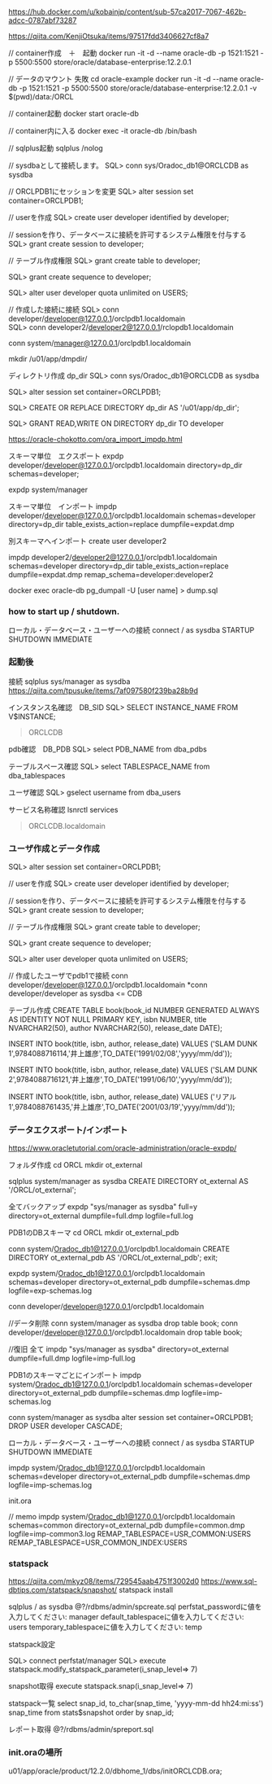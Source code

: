 
https://hub.docker.com/u/kobainjp/content/sub-57ca2017-7067-462b-adcc-0787abf73287

https://qiita.com/KenjiOtsuka/items/97517fdd3406627cf8a7

// container作成　＋　起動
docker run -it -d --name oracle-db -p 1521:1521 -p 5500:5500 store/oracle/database-enterprise:12.2.0.1 

// データのマウント 失敗
cd oracle-example
docker run -it -d --name oracle-db -p 1521:1521 -p 5500:5500 store/oracle/database-enterprise:12.2.0.1 -v $(pwd)/data:/ORCL

// container起動
docker start oracle-db

// container内に入る
docker exec -it oracle-db /bin/bash

// sqlplus起動
sqlplus /nolog

// sysdbaとして接続します。
SQL> conn sys/Oradoc_db1@ORCLCDB as sysdba

// ORCLPDB1にセッションを変更
SQL> alter session set container=ORCLPDB1;

// userを作成
SQL> create user developer identified by developer;

// sessionを作り、データベースに接続を許可するシステム権限を付与する
SQL> grant create session to developer;

// テーブル作成権限
SQL> grant create table to developer;

SQL> grant create sequence to developer;

SQL> alter user developer quota unlimited on USERS;

// 作成した接続に接続
SQL> conn developer/developer@127.0.0.1/orclpdb1.localdomain   
SQL> conn developer2/developer2@127.0.0.1/rclopdb1.localdomain   

conn system/manager@127.0.0.1/orclpdb1.localdomain 


mkdir /u01/app/dmpdir/

ディレクトリ作成 dp_dir
SQL> conn sys/Oradoc_db1@ORCLCDB as sysdba

SQL> alter session set container=ORCLPDB1;

SQL> CREATE OR REPLACE DIRECTORY dp_dir AS '/u01/app/dp_dir';

SQL> GRANT READ,WRITE ON DIRECTORY dp_dir TO developer

https://oracle-chokotto.com/ora_import_impdp.html

スキーマ単位　エクスポート
expdp developer/developer@127.0.0.1/orclpdb1.localdomain directory=dp_dir schemas=developer;

expdp system/manager

スキーマ単位　インポート
impdp developer/developer@127.0.0.1/orclpdb1.localdomain schemas=developer directory=dp_dir table_exists_action=replace dumpfile=expdat.dmp 


別スキーマへインポート
create user developer2

impdp developer2/developer2@127.0.0.1/orclpdb1.localdomain schemas=developer directory=dp_dir table_exists_action=replace dumpfile=expdat.dmp remap_schema=developer:developer2

docker exec oracle-db pg_dumpall -U [user name] > dump.sql



###  how to start up / shutdown. 

ローカル・データベース・ユーザーへの接続
connect / as sysdba
STARTUP
SHUTDOWN IMMEDIATE

### 起動後

接続
sqlplus sys/manager as sysdba
https://qiita.com/tpusuke/items/7af097580f239ba28b9d

インスタンス名確認　DB_SID
SQL> SELECT INSTANCE_NAME FROM V$INSTANCE;
>ORCLCDB

pdb確認　DB_PDB
SQL> select PDB_NAME from dba_pdbs

テーブルスペース確認
SQL> select TABLESPACE_NAME from dba_tablespaces

ユーザ確認
SQL> gselect username from dba_users

サービス名称確認
lsnrctl services
>ORCLCDB.localdomain

### ユーザ作成とデータ作成

SQL> alter session set container=ORCLPDB1;

// userを作成
SQL> create user developer identified by developer;

// sessionを作り、データベースに接続を許可するシステム権限を付与する
SQL> grant create session to developer;

// テーブル作成権限
SQL> grant create table to developer;

SQL> grant create sequence to developer;

SQL> alter user developer quota unlimited on USERS;

// 作成したユーザでpdb1で接続
conn developer/developer@127.0.0.1/orclpdb1.localdomain
*conn developer/developer as sysdba <= CDB

テーブル作成
CREATE TABLE book(book_id NUMBER GENERATED ALWAYS AS IDENTITY NOT NULL PRIMARY KEY, isbn NUMBER, title NVARCHAR2(50), author NVARCHAR2(50), release_date DATE);

INSERT INTO book(title, isbn,  author, release_date) VALUES ('SLAM DUNK 1',9784088716114,'井上雄彦',TO_DATE('1991/02/08','yyyy/mm/dd'));

INSERT INTO book(title, isbn,  author, release_date) VALUES ('SLAM DUNK 2',9784088716121,'井上雄彦',TO_DATE('1991/06/10','yyyy/mm/dd'));

INSERT INTO book(title, isbn,  author, release_date) VALUES ('リアル 1',9784088761435,'井上雄彦',TO_DATE('2001/03/19','yyyy/mm/dd'));

### データエクスポート/インポート
https://www.oracletutorial.com/oracle-administration/oracle-expdp/

フォルダ作成
cd ORCL
mkdir ot_external

sqlplus system/manager as sysdba
CREATE DIRECTORY ot_external AS '/ORCL/ot_external';

全てバックアップ
expdp \"sys/manager as sysdba\" full=y directory=ot_external dumpfile=full.dmp  logfile=full.log

PDB1のDBスキーマ
cd ORCL
mkdir ot_external_pdb

conn system/Oradoc_db1@127.0.0.1/orclpdb1.localdomain
CREATE DIRECTORY ot_external_pdb AS '/ORCL/ot_external_pdb';
exit;

expdp system/Oradoc_db1@127.0.0.1/orclpdb1.localdomain schemas=developer directory=ot_external_pdb dumpfile=schemas.dmp  logfile=exp-schemas.log 


conn developer/developer@127.0.0.1/orclpdb1.localdomain

//データ削除
conn system/manager as sysdba
drop table book;
conn developer/developer@127.0.0.1/orclpdb1.localdomain
drop table book;

//復旧
全て
impdp \"sys/manager as sysdba\" directory=ot_external dumpfile=full.dmp logfile=imp-full.log 

PDB1のスキーマごとにインポート
impdp system/Oradoc_db1@127.0.0.1/orclpdb1.localdomain schemas=developer directory=ot_external_pdb dumpfile=schemas.dmp  logfile=imp-schemas.log 

conn system/manager as sysdba
alter session set container=ORCLPDB1;
DROP USER developer CASCADE; 

ローカル・データベース・ユーザーへの接続
connect / as sysdba
STARTUP
SHUTDOWN IMMEDIATE

impdp system/Oradoc_db1@127.0.0.1/orclpdb1.localdomain schemas=developer directory=ot_external_pdb dumpfile=schemas.dmp  logfile=imp-schemas.log 

init.ora


// memo
impdp system/Oradoc_db1@127.0.0.1/orclpdb1.localdomain schemas=common directory=ot_external_pdb dumpfile=common.dmp  logfile=imp-common3.log REMAP_TABLESPACE=USR_COMMON:USERS REMAP_TABLESPACE=USR_COMMON_INDEX:USERS

### statspack
https://qiita.com/mkyz08/items/729545aab4751f3002d0
https://www.sql-dbtips.com/statspack/snapshot/
statspack install

sqlplus / as sysdba
@?/rdbms/admin/spcreate.sql
perfstat_passwordに値を入力してください: manager
default_tablespaceに値を入力してください: users
temporary_tablespaceに値を入力してください: temp

statspack設定

SQL> connect perfstat/manager
SQL> execute statspack.modify_statspack_parameter(i_snap_level=> 7)

snapshot取得
execute statspack.snap(i_snap_level=> 7)

statspack一覧
select snap_id, to_char(snap_time, 'yyyy-mm-dd hh24:mi:ss') snap_time from stats$snapshot order by snap_id;

レポート取得
@?/rdbms/admin/spreport.sql

### init.oraの場所
u01/app/oracle/product/12.2.0/dbhome_1/dbs/initORCLCDB.ora;



